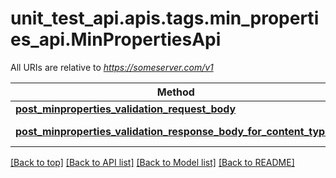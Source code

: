 <a name="top"></a>
# unit_test_api.apis.tags.min_properties_api.MinPropertiesApi

All URIs are relative to *https://someserver.com/v1*

Method | HTTP request | Description
------------- | ------------- | -------------
[**post_minproperties_validation_request_body**](min_properties_api/post_minproperties_validation_request_body.md) | **post** /requestBody/postMinpropertiesValidationRequestBody | 
[**post_minproperties_validation_response_body_for_content_types**](min_properties_api/post_minproperties_validation_response_body_for_content_types.md) | **post** /responseBody/postMinpropertiesValidationResponseBodyForContentTypes | 

[[Back to top]](#top) [[Back to API list]](../../../README.md#documentation-for-api-endpoints) [[Back to Model list]](../../../README.md#documentation-for-models) [[Back to README]](../../../README.md)
